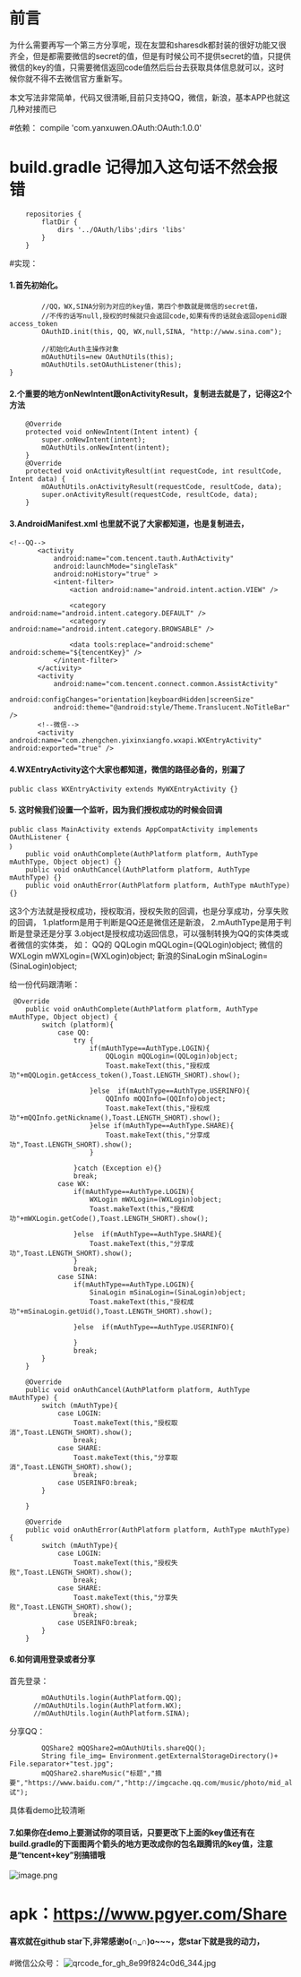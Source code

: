 # 前言
为什么需要再写一个第三方分享呢，现在友盟和sharesdk都封装的很好功能又很齐全，但是都需要微信的secret的值，但是有时候公司不提供secret的值，只提供微信的key的值，只需要微信返回code值然后后台去获取具体信息就可以，这时候你就不得不去微信官方重新写。

本文写法非常简单，代码又很清晰,目前只支持QQ，微信，新浪，基本APP也就这几种对接而已

#依赖：
  compile 'com.yanxuwen.OAuth:OAuth:1.0.0'
# build.gradle 记得加入这句话不然会报错
~~~
    repositories {
        flatDir {
            dirs '../OAuth/libs';dirs 'libs' 
        }
    }
~~~
#实现：
#### 1.首先初始化。
~~~
        //QQ，WX,SINA分别为对应的key值，第四个参数就是微信的secret值，
        //不传的话写null,授权的时候就只会返回code,如果有传的话就会返回openid跟access_token
        OAuthID.init(this, QQ, WX,null,SINA, "http://www.sina.com");

        //初始化Auth主操作对象
        mOAuthUtils=new OAuthUtils(this);
        mOAuthUtils.setOAuthListener(this);
}
~~~
#### 2.个重要的地方onNewIntent跟onActivityResult，复制进去就是了，记得这2个方法
~~~
    @Override
    protected void onNewIntent(Intent intent) {
        super.onNewIntent(intent);
        mOAuthUtils.onNewIntent(intent);
    }
    @Override
    protected void onActivityResult(int requestCode, int resultCode, Intent data) {
        mOAuthUtils.onActivityResult(requestCode, resultCode, data);
        super.onActivityResult(requestCode, resultCode, data);
    }
~~~

#### 3.AndroidManifest.xml 也里就不说了大家都知道，也是复制进去，
 ~~~
 <!--QQ-->
        <activity
            android:name="com.tencent.tauth.AuthActivity"
            android:launchMode="singleTask"
            android:noHistory="true" >
            <intent-filter>
                <action android:name="android.intent.action.VIEW" />

                <category android:name="android.intent.category.DEFAULT" />
                <category android:name="android.intent.category.BROWSABLE" />

                <data tools:replace="android:scheme"  android:scheme="${tencentKey}" />
            </intent-filter>
        </activity>
        <activity
            android:name="com.tencent.connect.common.AssistActivity"
            android:configChanges="orientation|keyboardHidden|screenSize"
            android:theme="@android:style/Theme.Translucent.NoTitleBar" />
        <!--微信-->
        <activity android:name="com.zhengchen.yixinxiangfo.wxapi.WXEntryActivity" android:exported="true" />
~~~
#### 4.WXEntryActivity这个大家也都知道，微信的路径必备的，别漏了
~~~
public class WXEntryActivity extends MyWXEntryActivity {}
~~~
#### 5. 这时候我们设置一个监听，因为我们授权成功的时候会回调
~~~
public class MainActivity extends AppCompatActivity implements OAuthListener {
｝
    public void onAuthComplete(AuthPlatform platform, AuthType mAuthType, Object object) {}
    public void onAuthCancel(AuthPlatform platform, AuthType mAuthType) {}
    public void onAuthError(AuthPlatform platform, AuthType mAuthType) {}
~~~
这3个方法就是授权成功，授权取消，授权失败的回调，也是分享成功，分享失败的回调，
1.platform是用于判断是QQ还是微信还是新浪，
2.mAuthType是用于判断是登录还是分享
3.object是授权成功返回信息，可以强制转换为QQ的实体类或者微信的实体类，
   如：
      QQ的 QQLogin mQQLogin=(QQLogin)object;
      微信的WXLogin mWXLogin=(WXLogin)object;
      新浪的SinaLogin mSinaLogin=(SinaLogin)object;

给一份代码跟清晰：
~~~
 @Override
    public void onAuthComplete(AuthPlatform platform, AuthType mAuthType, Object object) {
        switch (platform){
            case QQ:
                try {
                    if(mAuthType==AuthType.LOGIN){
                        QQLogin mQQLogin=(QQLogin)object;
                        Toast.makeText(this,"授权成功"+mQQLogin.getAccess_token(),Toast.LENGTH_SHORT).show();

                    }else  if(mAuthType==AuthType.USERINFO){
                        QQInfo mQQInfo=(QQInfo)object;
                        Toast.makeText(this,"授权成功"+mQQInfo.getNickname(),Toast.LENGTH_SHORT).show();
                    }else if(mAuthType==AuthType.SHARE){
                        Toast.makeText(this,"分享成功",Toast.LENGTH_SHORT).show();
                    }

                }catch (Exception e){}
                break;
            case WX:
                if(mAuthType==AuthType.LOGIN){
                    WXLogin mWXLogin=(WXLogin)object;
                    Toast.makeText(this,"授权成功"+mWXLogin.getCode(),Toast.LENGTH_SHORT).show();

                }else  if(mAuthType==AuthType.SHARE){
                    Toast.makeText(this,"分享成功",Toast.LENGTH_SHORT).show();
                }
                break;
            case SINA:
                if(mAuthType==AuthType.LOGIN){
                    SinaLogin mSinaLogin=(SinaLogin)object;
                    Toast.makeText(this,"授权成功"+mSinaLogin.getUid(),Toast.LENGTH_SHORT).show();

                }else  if(mAuthType==AuthType.USERINFO){

                }
                break;
        }
    }

    @Override
    public void onAuthCancel(AuthPlatform platform, AuthType mAuthType) {
        switch (mAuthType){
            case LOGIN:
                Toast.makeText(this,"授权取消",Toast.LENGTH_SHORT).show();
                break;
            case SHARE:
                Toast.makeText(this,"分享取消",Toast.LENGTH_SHORT).show();
                break;
            case USERINFO:break;
        }

    }

    @Override
    public void onAuthError(AuthPlatform platform, AuthType mAuthType) {
        switch (mAuthType){
            case LOGIN:
                Toast.makeText(this,"授权失败",Toast.LENGTH_SHORT).show();
                break;
            case SHARE:
                Toast.makeText(this,"分享失败",Toast.LENGTH_SHORT).show();
                break;
            case USERINFO:break;
        }
    }

~~~
#### 6.如何调用登录或者分享
首先登录：
~~~
        mOAuthUtils.login(AuthPlatform.QQ);
      //mOAuthUtils.login(AuthPlatform.WX);
      //mOAuthUtils.login(AuthPlatform.SINA);

~~~
分享QQ：
~~~
        QQShare2 mQQShare2=mOAuthUtils.shareQQ();
        String file_img= Environment.getExternalStorageDirectory()+ File.separator+"test.jpg";
        mQQShare2.shareMusic("标题","摘要","https://www.baidu.com/","http://imgcache.qq.com/music/photo/mid_album_300/V/E/000J1pJ50cDCVE.jpg","http://staff2.ustc.edu.cn/~wdw/softdown/index.asp/0042515_05.ANDY.mp3","测试");
~~~
具体看demo比较清晰
#### 7.如果你在demo上要测试你的项目话，只要更改下上面的key值还有在build.gradle的下面图两个箭头的地方更改成你的包名跟腾讯的key值，注意是“tencent+key”别搞错哦
![image.png](https://upload-images.jianshu.io/upload_images/6835615-81ede54cb17308fc.png?imageMogr2/auto-orient/strip%7CimageView2/2/w/1240)
# apk：https://www.pgyer.com/Share
#### 喜欢就在github star下,非常感谢o(∩_∩)o~~~，您star下就是我的动力，
#微信公众号：
![qrcode_for_gh_8e99f824c0d6_344.jpg](http://upload-images.jianshu.io/upload_images/6835615-8b35ce64a1688c8b.jpg?imageMogr2/auto-orient/strip%7CimageView2/2/w/1240)
